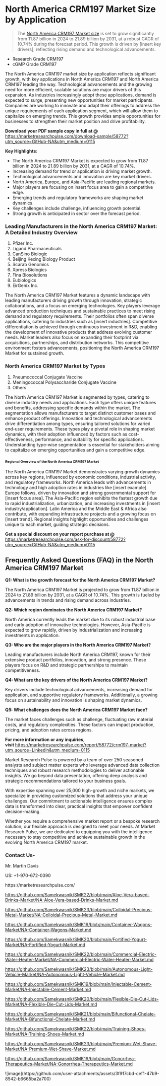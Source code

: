 <h1>North America CRM197 Market&nbsp;Size by Application</h1><blockquote><p>The <a href="https://marketresearchpulse.com/download-sample/58772?utm_source=GitHub-NA&amp;utm_medium=0115">North America CRM197 Market size</a> is set to grow significantly from 11.87 billion in 2024 to 21.89 billion by 2031, at a robust CAGR of 10.74% during the forecast period. This growth is driven by [insert key drivers], reflecting rising demand and technological advancements.</p></blockquote><ul><li>Research Grade CRM197 <li> cGMP Grade CRM197</li></ul><p>The North America CRM197 market size by application reflects significant growth, with key applications in North America CRM197 and North America CRM197 leading the way. Technological advancements and the growing need for more efficient, scalable solutions are major drivers of this expansion. As industries increasingly adopt these applications, demand is expected to surge, presenting new opportunities for market participants. Companies are working to innovate and adapt their offerings to address the unique requirements of each application segment, which will allow them to capitalize on emerging trends. This growth provides ample opportunities for businesses to strengthen their market position and drive profitability.</p><p><strong>Download your PDF sample copy in full at @ </strong><a href="https://marketresearchpulse.com/download-sample/58772?utm_source=GitHub-NA&amp;utm_medium=0115">https://marketresearchpulse.com/download-sample/58772?utm_source=GitHub-NA&amp;utm_medium=0115</a></p><p><strong>Key Highlights: </strong></p><ul><li>The North America CRM197 Market is expected to grow from 11.87 billion in 2024 to 21.89 billion by 2031, at a CAGR of 10.74%.</li><li>Increasing demand for trend or application is driving market growth.</li><li>Technological advancements and innovation are key market drivers.</li><li>North America, Europe, and Asia-Pacific are leading regional markets.</li><li>Major players are focusing on insert focus area to gain a competitive edge.</li><li>Emerging trends and regulatory frameworks are shaping market dynamics.</li><li>Key challenges include challenge, influencing growth potential.</li><li>Strong growth is anticipated in sector over the forecast period.</li></ul><h3>Leading Manufacturers in the North America CRM197 Market: A Detailed Industry Overview</h3><ol><li>Pfizer Inc.</li><li>Ligand Pharmaceuticals</li><li>CanSino Biologic</li><li>Beijing Kexing Biology Product</li><li>Scarab Genomics</li><li>Xpress Biologics</li><li>Fina Biosolutions</li><li>Eubiologics</li><li>EirGenix Inc.</li></ol><div class="flex max-w-full flex-col flex-grow"><div class="min-h-8 text-message flex w-full flex-col items-end gap-2 whitespace-normal break-words [.text-message+&amp;]:mt-5" dir="auto" data-message-author-role="assistant" data-message-id="fd8432e4-4910-450d-b182-61b7bfb0a01f" data-message-model-slug="gpt-4o"><div class="flex w-full flex-col gap-1 empty:hidden first:pt-[3px]"><div class="markdown prose w-full break-words dark:prose-invert light"><p>The North America CRM197 Market features a dynamic landscape with leading manufacturers driving growth through innovation, strategic collaborations, and a focus on emerging technologies. Key players leverage advanced production techniques and sustainable practices to meet rising demand and regulatory requirements. Their portfolios often span diverse applications, catering to industries such as [insert industries]. Competitive differentiation is achieved through continuous investment in R&amp;D, enabling the development of innovative products that address evolving customer needs. Market leaders also focus on expanding their footprint via acquisitions, partnerships, and distribution networks. This competitive environment fosters advancements, positioning the North America CRM197 Market for sustained growth.</p></div></div></div></div><h3>North America CRM197 Market by Types</h3><ol><li>Pneumococcal Conjugate Vaccine <li> Meningococcal Polysaccharide Conjugate Vaccine <li> Others</li></ol><div class="flex max-w-full flex-col flex-grow"><div class="min-h-8 text-message flex w-full flex-col items-end gap-2 whitespace-normal break-words [.text-message+&amp;]:mt-5" dir="auto" data-message-author-role="assistant" data-message-id="084470be-0bb7-4664-bddf-5156b4f41249" data-message-model-slug="gpt-4o-mini"><div class="flex w-full flex-col gap-1 empty:hidden first:pt-[3px]"><div class="markdown prose w-full break-words dark:prose-invert light"><p>The North America CRM197 Market is segmented by types, catering to diverse industry needs and applications. Each type offers unique features and benefits, addressing specific demands within the market. The segmentation allows manufacturers to target distinct customer bases and enhance product offerings. Innovation and technological advancements drive differentiation among types, ensuring tailored solutions for varied end-user requirements. These types play a pivotal role in shaping market dynamics, with their adoption influenced by factors such as cost-effectiveness, performance, and suitability for specific applications. Understanding type-wise segmentation is essential for stakeholders aiming to capitalize on emerging opportunities and gain a competitive edge.</p></div></div></div></div><h3><span style="font-size: 11px;">Regional Overview of the North America CRM197 Market</span></h3><div class="flex max-w-full flex-col flex-grow"><div class="min-h-8 text-message flex w-full flex-col items-end gap-2 whitespace-normal break-words [.text-message+&amp;]:mt-5" dir="auto" data-message-author-role="assistant" data-message-id="e9038762-ce64-4e30-91c9-9bd413514231" data-message-model-slug="gpt-4o-mini"><div class="flex w-full flex-col gap-1 empty:hidden first:pt-[3px]"><div class="markdown prose w-full break-words dark:prose-invert light"><p>The North America CRM197 Market demonstrates varying growth dynamics across key regions, influenced by economic conditions, industrial activity, and regulatory frameworks. North America leads with advancements in technology and high adoption rates in industries like [insert example]. Europe follows, driven by innovation and strong governmental support for [insert focus area]. The Asia-Pacific region exhibits the fastest growth due to rapid industrialization, urbanization, and increasing investments in [insert industry/application]. Latin America and the Middle East &amp; Africa also contribute, with expanding infrastructure projects and a growing focus on [insert trend]. Regional insights highlight opportunities and challenges unique to each market, guiding strategic decisions.</p></div></div></div></div><p><strong>Get a special discount on your report purchase at @ </strong><a href="https://marketresearchpulse.com/ask-for-discount/58772?utm_source=GitHub-NA&amp;utm_medium=0115">https://marketresearchpulse.com/ask-for-discount/58772?utm_source=GitHub-NA&amp;utm_medium=0115</a></p><h2>Frequently Asked Questions (FAQ) in the North America CRM197 Market</h2><p><strong>Q1: What is the growth forecast for the North America CRM197 Market?</strong></p><p>The North America CRM197 Market is projected to grow from 11.87 billion in 2024 to 21.89 billion by 2031, at a CAGR of 10.74%. This growth is fueled by advancements in trends and rising demand across industries.</p><p><strong>Q2: Which region dominates the North America CRM197 Market?</strong></p><p>North America currently leads the market due to its robust industrial base and early adoption of innovative technologies. However, Asia-Pacific is expected to grow rapidly, driven by industrialization and increasing investments in application.</p><p><strong>Q3: Who are the major players in the North America CRM197 Market?</strong></p><p>Leading manufacturers include North America CRM197, known for their extensive product portfolios, innovation, and strong presence. These players focus on R&amp;D and strategic partnerships to maintain competitiveness.</p><p><strong>Q4: What are the key drivers of the North America CRM197 Market?</strong></p><p>Key drivers include technological advancements, increasing demand for application, and supportive regulatory frameworks. Additionally, a growing focus on sustainability and innovation is shaping market dynamics.</p><p><strong>Q5: What challenges does the North America CRM197 Market face?</strong></p><p>The market faces challenges such as challenge, fluctuating raw material costs, and regulatory complexities. These factors can impact production, pricing, and adoption rates across regions.</p><p><strong>For more information or any inquiries, visit&nbsp;</strong><a href="https://marketresearchpulse.com/report/58772/crm197-market?utm_source=Linkedin&utm_medium=0115">https://marketresearchpulse.com/report/58772/crm197-market?utm_source=Linkedin&utm_medium=0115</a></p><p>Market Research Pulse is powered by a team of over 250 seasoned analysts and subject matter experts who leverage advanced data collection techniques and robust research methodologies to deliver actionable insights. We go beyond data presentation, offering deep analysis and strategic recommendations tailored to your business goals.</p><p>With expertise spanning over 25,000 high-growth and niche markets, we specialize in providing customized solutions that address your unique challenges. Our commitment to actionable intelligence ensures complex data is transformed into clear, practical insights that empower confident decision-making.</p><p>Whether you require a comprehensive market report or a bespoke research solution, our flexible approach is designed to meet your needs. At Market Research Pulse, we are dedicated to equipping you with the intelligence necessary to stay competitive and achieve sustainable growth in the evolving North America CRM197 market.</p><h3><strong>Contact Us-</strong></h3><p>Mr. Martin Davis</p><p>US: +1-970-672-0390</p><p>https://marketresearchpulse.com/</p><p><a href="https://github.com/Samekwasnik/SMK22/blob/main/Aloe-Vera-based-Drinks-Market/NA-Aloe-Vera-based-Drinks-Market.md">https://github.com/Samekwasnik/SMK22/blob/main/Aloe-Vera-based-Drinks-Market/NA-Aloe-Vera-based-Drinks-Market.md</a></p><p><a href="https://github.com/Samekwasnik/SMK23/blob/main/Colloidal-Precious-Metal-Market/NA-Colloidal-Precious-Metal-Market.md">https://github.com/Samekwasnik/SMK23/blob/main/Colloidal-Precious-Metal-Market/NA-Colloidal-Precious-Metal-Market.md</a></p><p><a href="https://github.com/Samekwasnik/SMK19/blob/main/Container-Wagons-Market/NA-Container-Wagons-Market.md">https://github.com/Samekwasnik/SMK19/blob/main/Container-Wagons-Market/NA-Container-Wagons-Market.md</a></p><p><a href="https://github.com/Samekwasnik/SMK20/blob/main/Fortified-Yogurt-Market/NA-Fortified-Yogurt-Market.md">https://github.com/Samekwasnik/SMK20/blob/main/Fortified-Yogurt-Market/NA-Fortified-Yogurt-Market.md</a></p><p><a href="https://github.com/Samekwasnik/SMK22/blob/main/Commercial-Electric-Water-Heater-Market/NA-Commercial-Electric-Water-Heater-Market.md">https://github.com/Samekwasnik/SMK22/blob/main/Commercial-Electric-Water-Heater-Market/NA-Commercial-Electric-Water-Heater-Market.md</a></p><p><a href="https://github.com/Samekwasnik/SMK23/blob/main/Autonomous-Light-Vehicle-Market/NA-Autonomous-Light-Vehicle-Market.md">https://github.com/Samekwasnik/SMK23/blob/main/Autonomous-Light-Vehicle-Market/NA-Autonomous-Light-Vehicle-Market.md</a></p><p><a href="https://github.com/Samekwasnik/SMK19/blob/main/Injectable-Cement-Market/NA-Injectable-Cement-Market.md">https://github.com/Samekwasnik/SMK19/blob/main/Injectable-Cement-Market/NA-Injectable-Cement-Market.md</a></p><p><a href="https://github.com/Samekwasnik/SMK20/blob/main/Flexible-Die-Cut-Lids-Market/NA-Flexible-Die-Cut-Lids-Market.md">https://github.com/Samekwasnik/SMK20/blob/main/Flexible-Die-Cut-Lids-Market/NA-Flexible-Die-Cut-Lids-Market.md</a></p><p><a href="https://github.com/Samekwasnik/SMK21/blob/main/Bifunctional-Chelate-Market/NA-Bifunctional-Chelate-Market.md">https://github.com/Samekwasnik/SMK21/blob/main/Bifunctional-Chelate-Market/NA-Bifunctional-Chelate-Market.md</a></p><p><a href="https://github.com/Samekwasnik/SMK22/blob/main/Training-Shoes-Market/NA-Training-Shoes-Market.md">https://github.com/Samekwasnik/SMK22/blob/main/Training-Shoes-Market/NA-Training-Shoes-Market.md</a></p><p><a href="https://github.com/Samekwasnik/SMK23/blob/main/Premium-Wet-Shave-Market/NA-Premium-Wet-Shave-Market.md">https://github.com/Samekwasnik/SMK23/blob/main/Premium-Wet-Shave-Market/NA-Premium-Wet-Shave-Market.md</a></p><p><a href="https://github.com/Samekwasnik/SMK19/blob/main/Gonorrhea-Therapeutics-Market/NA-Gonorrhea-Therapeutics-Market.md">https://github.com/Samekwasnik/SMK19/blob/main/Gonorrhea-Therapeutics-Market/NA-Gonorrhea-Therapeutics-Market.md</a></p>
![image](https://github.com/user-attachments/assets/3f917cbd-cef1-47b9-8542-b6665ba2a700)
